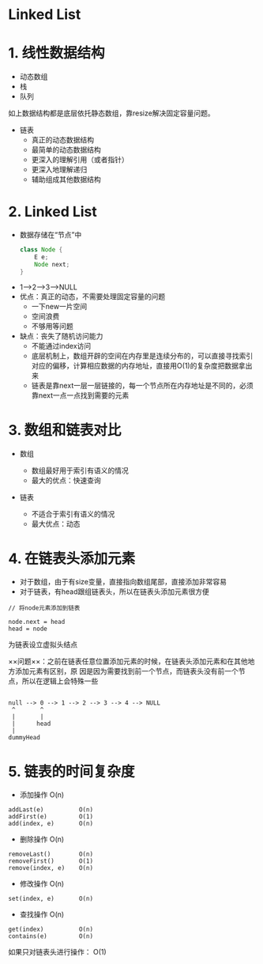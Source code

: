Linked List
==========


# 1. 线性数据结构

- 动态数组
- 栈
- 队列

如上数据结构都是底层依托静态数组，靠resize解决固定容量问题。

- 链表
    - 真正的动态数据结构
    - 最简单的动态数据结构
    - 更深入的理解引用（或者指针）
    - 更深入地理解递归
    - 辅助组成其他数据结构
    

# 2. Linked List

- 数据存储在“节点”中
    ```java
    class Node {
        E e;
        Node next;
    }

    ```
- 1-->2-->3-->NULL
- 优点：真正的动态，不需要处理固定容量的问题
    - 一下new一片空间
    - 空间浪费
    - 不够用等问题
- 缺点：丧失了随机访问能力
    - 不能通过index访问
    - 底层机制上，数组开辟的空间在内存里是连续分布的，可以直接寻找索引对应的偏移，计算相应数据的内存地址，直接用O(1)的复杂度把数据拿出来
    - 链表是靠next一层一层链接的，每一个节点所在内存地址是不同的，必须靠next一点一点找到需要的元素


# 3. 数组和链表对比

- 数组
    - 数组最好用于索引有语义的情况
    - 最大的优点：快速查询

- 链表
    - 不适合于索引有语义的情况
    - 最大优点：动态

        
# 4. 在链表头添加元素

- 对于数组，由于有size变量，直接指向数组尾部，直接添加非常容易
- 对于链表，有head跟组链表头，所以在链表头添加元素很方便

```
// 将node元素添加到链表

node.next = head
head = node
```

为链表设立虚拟头结点

××问题××：之前在链表任意位置添加元素的时候，在链表头添加元素和在其他地方添加元素有区别，原
因是因为需要找到前一个节点，而链表头没有前一个节点，所以在逻辑上会特殊一些


```

null --> 0 --> 1 --> 2 --> 3 --> 4 --> NULL
 ^       ^
 |       |
 |      head
 |
dummyHead

```

# 5. 链表的时间复杂度

- 添加操作  O(n)

```
addLast(e)          O(n)
addFirst(e)         O(1)
add(index, e)       O(n) 
```

- 删除操作  O(n)

``` 
removeLast()        O(n)
removeFirst()       O(1)
remove(index, e)    O(n)
```

- 修改操作  O(n)

``` 
set(index, e)       O(n)
```

- 查找操作  O(n)

``` 
get(index)          O(n)
contains(e)         O(n)
```

如果只对链表头进行操作：    O(1)


